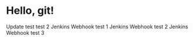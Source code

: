 # Hello, git!
Update test
test 2
Jenkins Webhook test 1
Jenkins Webhook test 2
Jenkins Webhook test 3
